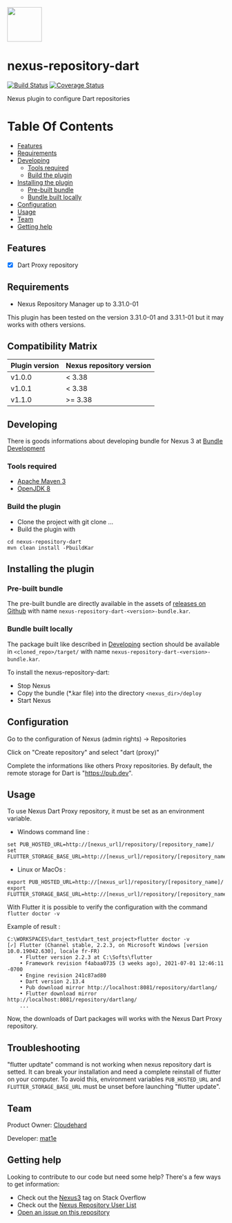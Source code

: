 <img src="https://zupimages.net/up/22/38/jrjm.png" width="80"/>

# nexus-repository-dart

[![Build Status](https://travis-ci.com/groupe-edf/nexus-repository-dart.svg?branch=main)](https://travis-ci.com/groupe-edf/nexus-repository-dart)
[![Coverage Status](https://coveralls.io/repos/github/groupe-edf/nexus-repository-dart/badge.svg?branch=main)](https://coveralls.io/github/groupe-edf/nexus-repository-dart?branch=main)

Nexus plugin to configure Dart repositories

# Table Of Contents
* [Features](#features)
* [Requirements](#requirements)
* [Developing](#developing)
   * [Tools required ](#tools-required )
   * [Build the plugin](#build-the-plugin)
* [Installing the plugin](#installing-the-plugin)
   * [Pre-built bundle](#pre-built-bundle)
   * [Bundle built locally](#bundle-built-locally)
* [Configuration](#configuration)
* [Usage](#usage)
* [Team](#team)
* [Getting help](#getting-help)

## Features

- [x] Dart Proxy repository

## Requirements

- Nexus Repository Manager up to 3.31.0-01

This plugin has been tested on the version 3.31.0-01 and 3.31.1-01 but it may works with others versions.

## Compatibility Matrix

| Plugin version | Nexus repository version     |
|----------------|------------------------------|
| v1.0.0         | < 3.38                       |
| v1.0.1         | < 3.38                       |
| v1.1.0         | >= 3.38                      |

## Developing

There is goods informations about developing bundle for Nexus 3 at [Bundle Development](https://help.sonatype.com/display/NXRM3/Bundle+Development)

### Tools required 

- [Apache Maven 3](https://maven.apache.org/download.cgi)
- [OpenJDK 8](https://developers.redhat.com/products/openjdk/download)

### Build the plugin
- Clone the project with git clone ...
- Build the plugin with

```
cd nexus-repository-dart
mvn clean install -PbuildKar
```

## Installing the plugin
### Pre-built bundle
The pre-built bundle are directly available in the assets of [releases on Github](https://github.com/groupe-edf/nexus-repository-dart/releases) with name `nexus-repository-dart-<version>-bundle.kar`.

### Bundle built locally
The package built like described in [Developing](#developing) section should be available in `<cloned_repo>/target/` with name `nexus-repository-dart-<version>-bundle.kar`.

To install the nexus-repository-dart:
- Stop Nexus
- Copy the bundle (*.kar file) into the directory `<nexus_dir>/deploy`
- Start Nexus

## Configuration

Go to the configuration of Nexus (admin rights) -> Repositories

Click on "Create repository" and select "dart (proxy)"

Complete the informations like others Proxy repositories. By default, the remote storage for Dart is "https://pub.dev".

## Usage

To use Nexus Dart Proxy repository, it must be set as an environment variable.

- Windows command line :

```
set PUB_HOSTED_URL=http://[nexus_url]/repository/[repository_name]/
set FLUTTER_STORAGE_BASE_URL=http://[nexus_url]/repository/[repository_name]/
```

- Linux or MacOs :

```
export PUB_HOSTED_URL=http://[nexus_url]/repository/[repository_name]/
export FLUTTER_STORAGE_BASE_URL=http://[nexus_url]/repository/[repository_name]/
```

With Flutter it is possible to verify the configuration with the command `flutter doctor -v`

Example of result :

```
C:\WORKSPACES\dart_test\dart_test_project>flutter doctor -v
[✓] Flutter (Channel stable, 2.2.3, on Microsoft Windows [version 10.0.19042.630], locale fr-FR)
    • Flutter version 2.2.3 at C:\Softs\flutter
    • Framework revision f4abaa0735 (3 weeks ago), 2021-07-01 12:46:11 -0700
    • Engine revision 241c87ad80
    • Dart version 2.13.4
    • Pub download mirror http://localhost:8081/repository/dartlang/
    • Flutter download mirror http://localhost:8081/repository/dartlang/
    ...
```

Now, the downloads of Dart packages will works with the Nexus Dart Proxy repository.

## Troubleshooting
"flutter updtate" command is not working when nexus repository dart is setted. It can break your installation and need a complete reinstall of flutter on your computer.
To avoid this, environment variables `PUB_HOSTED_URL` and `FLUTTER_STORAGE_BASE_URL` must be unset before launching "flutter update".

## Team

Product Owner: [Cloudehard](https://github.com/Cloudehard)

Developer: [mat1e](https://github.com/mat1e)

## Getting help

Looking to contribute to our code but need some help? There's a few ways to get information:

- Check out the [Nexus3](http://stackoverflow.com/questions/tagged/nexus3) tag on Stack Overflow
- Check out the [Nexus Repository User List](https://groups.google.com/a/glists.sonatype.com/forum/?hl=en#!forum/nexus-users)
- [Open an issue on this repository](https://github.com/groupe-edf/nexus-repository-dart/issues)
